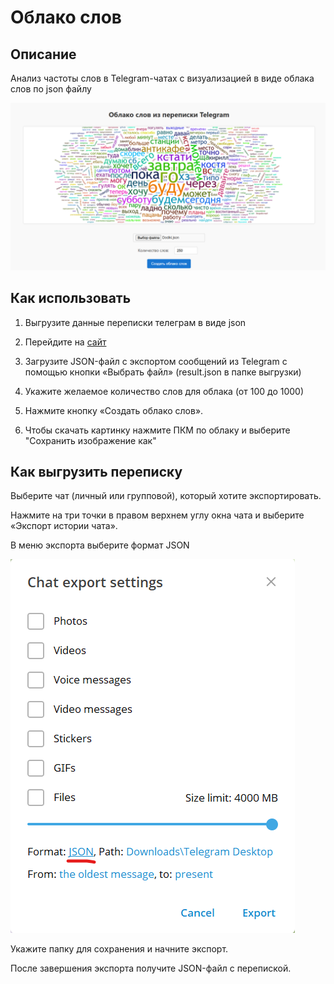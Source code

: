 # Облако слов

## Описание

Анализ частоты слов в Telegram-чатах с визуализацией в виде облака слов по json файлу

![alt text](readme_images/demo.png)

## Как использовать

1. Выгрузите данные переписки телеграм в виде json

2. Перейдите на [сайт](https://tirkirill.github.io/TelegramWordsCloud/)

3. Загрузите JSON-файл с экспортом сообщений из Telegram с помощью кнопки «Выбрать файл» (result.json в папке выгрузки)

4. Укажите желаемое количество слов для облака (от 100 до 1000)

5. Нажмите кнопку «Создать облако слов».

6. Чтобы скачать картинку нажмите ПКМ по облаку и выберите "Сохранить изображение как"

## Как выгрузить переписку

Выберите чат (личный или групповой), который хотите экспортировать.

Нажмите на три точки в правом верхнем углу окна чата и выберите «Экспорт истории чата».

В меню экспорта выберите формат JSON

![alt text](readme_images/image.png)

Укажите папку для сохранения и начните экспорт.

После завершения экспорта получите JSON-файл с перепиской.
